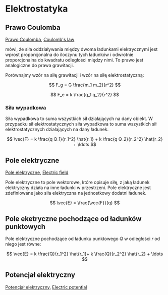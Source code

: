 # Elektrostatyka

## Prawo Coulomba

[Prawo Coulomba](https://pl.wikipedia.org/wiki/Prawo_Coulomba), [Coulomb's law](https://en.wikipedia.org/wiki/Coulomb%27s_law)

mówi, że siła oddziaływania między dwoma ładunkami elektrycznymi jest wprost proporcjonalna do iloczynu tych ładunków i odwrotnie proporcjonalna do kwadratu odległości między nimi. To prawo jest analogiczne do prawa grawitacji.

Porównajmy wzór na siłę grawitacji i wzór na siłę elektrostatyczną:

$$
F_g = G \frac{m_1 m_2}{r^2}
$$

$$
F_e = k \frac{q_1 q_2}{r^2}
$$

### Siła wypadkowa

Siła wypadkowa to suma wszystkich sił działających na dany obiekt. W przypadku sił elektrostatycznych siła wypadkowa to suma wszystkich sił elektrostatycznych działających na dany ładunek.

$$
\vec{F} = k \frac{q Q_1}{r_1^2} \hat{r_1} + k \frac{q Q_2}{r_2^2} \hat{r_2} + \ldots
$$


## Pole elektryczne

[Pole elektryczne](https://pl.wikipedia.org/wiki/Pole_elektryczne), [Electric field](https://en.wikipedia.org/wiki/Electric_field)

Pole elektryczne to pole wektorowe, które opisuje siłę, z jaką ładunek elektryczny działa na inne ładunki w przestrzeni. Pole elektryczne jest zdefiniowane jako siła elektryczna na jednostkowy dodatni ładunek.


$$
\vec{E} = \frac{\vec{F}}{q}
$$

## Pole eketryczne pochodzące od ładunków punktowych

Pole elektryczne pochodzące od ładunku punktowego $Q$ w odległości $r$ od niego jest równe:

$$
\vec{E} = k \frac{Q}{r_1^2} \hat{r_1}+ k \frac{Q}{r_2^2} \hat{r_2} + \ldots
$$


## Potencjał elektryczny

[Potencjał elektryczny](https://pl.wikipedia.org/wiki/Potencja%C5%82_elektryczny), [Electric potential](https://en.wikipedia.org/wiki/Electric_potential)




